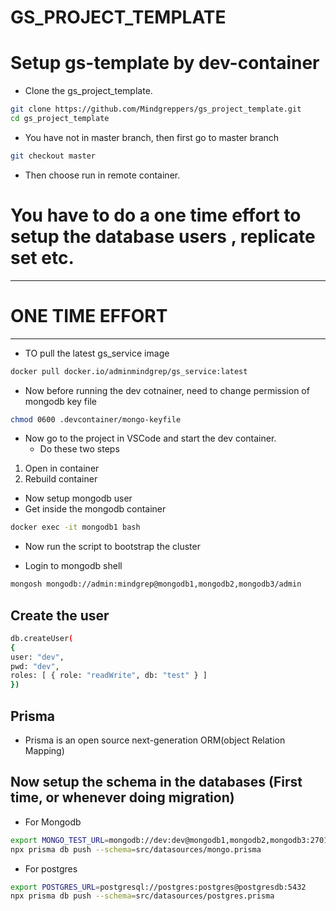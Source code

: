 # GS_PROJECT_TEMPLATE

# Setup gs-template by dev-container
 - Clone the gs_project_template.
```sh
git clone https://github.com/Mindgreppers/gs_project_template.git
cd gs_project_template
```
 - You have not in master branch, then first go to master branch 
 ```sh
 git checkout master
 ```
 - Then choose run in remote container.
 

# You have to do a one time effort to setup the database users , replicate set etc.

*****************************
# ONE TIME EFFORT
******************************
 - TO pull the latest gs_service image
```sh
docker pull docker.io/adminmindgrep/gs_service:latest
```

- Now before running the dev cotnainer, need to change permission of mongodb key file
```sh
chmod 0600 .devcontainer/mongo-keyfile
```
- Now go to the project in VSCode and start the dev container.
   - Do these two steps
1. Open in container
2. Rebuild container


- Now setup mongodb user
- Get inside the mongodb container
```sh
docker exec -it mongodb1 bash
```

- Now run the script to bootstrap the cluster

- Login to mongodb shell 
 ```sh
mongosh mongodb://admin:mindgrep@mongodb1,mongodb2,mongodb3/admin
```
## Create the user

```sh
db.createUser(
{
user: "dev",
pwd: "dev",
roles: [ { role: "readWrite", db: "test" } ]
})
```
## Prisma 
 - Prisma is an open source next-generation ORM(object Relation Mapping)

## Now setup the schema in the databases (First time, or whenever doing migration)
- For Mongodb
```sh
export MONGO_TEST_URL=mongodb://dev:dev@mongodb1,mongodb2,mongodb3:27017/test
npx prisma db push --schema=src/datasources/mongo.prisma
```


- For postgres

```sh
export POSTGRES_URL=postgresql://postgres:postgres@postgresdb:5432
npx prisma db push --schema=src/datasources/postgres.prisma
```


